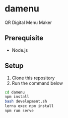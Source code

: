 # damenu
QR Digital Menu Maker

## Prerequisite
- Node.js

## Setup

1. Clone this repository
2. Run the command below

```bash
cd damenu
npm install
bash development.sh
lerna exec npm install
npm run serve
```

